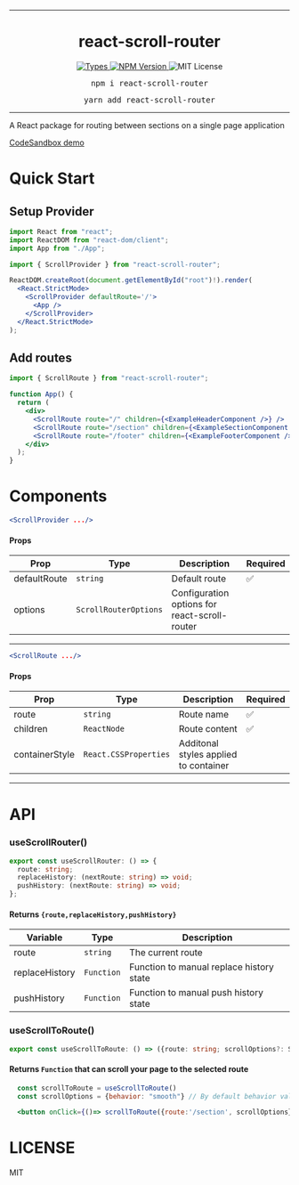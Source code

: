 <hr>
<div align="center">
  <h1 align="center">
    react-scroll-router
  </h1>
</div>

<p align="center">
  <a aria-label="Types" href="https://www.npmjs.com/package/react-scroll-router">
    <img alt="Types" src="https://shields.io/badge/TypeScript-3178C6?logo=TypeScript&logoColor=FFF&style=for-the-badge">
  </a>
  <a aria-label="NPM version" href="https://www.npmjs.com/package/react-scroll-router">
    <img alt="NPM Version" src="https://img.shields.io/npm/v/react-scroll-router?style=for-the-badge&labelColor=24292e">
  </a>
  <a aria-label="License">
    <img alt="MIT License" src="https://img.shields.io/github/license/wkedzierawski/react-scroll-router?style=for-the-badge&label=license">
  </a>
</p>

<pre align="center">npm i react-scroll-router</pre>
<pre align="center">yarn add react-scroll-router</pre>
<hr>

A React package for routing between sections on a single page application

[CodeSandbox demo](https://codesandbox.io/p/sandbox/react-scroll-router-demo-6n8sx4)

# Quick Start

## Setup Provider

```jsx harmony
import React from "react";
import ReactDOM from "react-dom/client";
import App from "./App";

import { ScrollProvider } from "react-scroll-router";

ReactDOM.createRoot(document.getElementById("root")!).render(
  <React.StrictMode>
    <ScrollProvider defaultRoute='/'>
      <App />
    </ScrollProvider>
  </React.StrictMode>
);
```

## Add routes

```jsx harmony
import { ScrollRoute } from "react-scroll-router";

function App() {
  return (
    <div>
      <ScrollRoute route="/" children={<ExampleHeaderComponent />} />
      <ScrollRoute route="/section" children={<ExampleSectionComponent />} />
      <ScrollRoute route="/footer" children={<ExampleFooterComponent />} />
    </div>
  );
}
```

# Components

```jsx harmony
<ScrollProvider .../>
```

#### Props

| Prop           | Type       | Description                              | Required |
| -------------- | ---------- | ---------------------------------------- | -------- |
| defaultRoute   | `string`   | Default route                            | :white_check_mark: |
| options   | `ScrollRouterOptions`   | Configuration options for react-scroll-router |  |

<hr/>

```jsx harmony
<ScrollRoute .../>
```

#### Props

| Prop           | Type       | Description                              | Required |
| -------------- | ---------- | ---------------------------------------- |  ------  |
| route          | `string`   | Route name                               |  :white_check_mark: |
| children       | `ReactNode`| Route content                            |  :white_check_mark: |
| containerStyle | `React.CSSProperties`| Additonal styles applied to container |   |

<hr/>

# API

### useScrollRouter()

```ts
export const useScrollRouter: () => {
  route: string;
  replaceHistory: (nextRoute: string) => void;
  pushHistory: (nextRoute: string) => void;
};
```

#### Returns `{route,replaceHistory,pushHistory}`

| Variable       | Type       | Description                              |
| -------------- | ---------- | ---------------------------------------- |
| route          | `string`   | The current route                        |
| replaceHistory | `Function` | Function to manual replace history state |
| pushHistory    | `Function` | Function to manual push history state    |

### useScrollToRoute()

```ts
export const useScrollToRoute: () => ({route: string; scrollOptions?: ScrollIntoViewOptions}) => void;
```

#### Returns `Function` that can scroll your page to the selected route

```jsx harmony
  const scrollToRoute = useScrollToRoute()
  const scrollOptions = {behavior: "smooth"} // By default behavior value is set to "smooth"

  <button onClick={()=> scrollToRoute({route:'/section', scrollOptions})} />
```

# LICENSE

MIT
